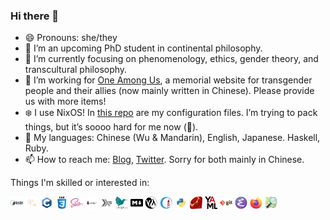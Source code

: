 ### Hi there 👋

- 😄 Pronouns: she/they
- 🔭 I’m an upcoming PhD student in continental philosophy. 
- 🌱 I’m currently focusing on phenomenology, ethics, gender theory, and transcultural philosophy.
- 👯 I’m working for [One Among Us](https://one-among.us), a memorial website for transgender people and their allies (now mainly written in Chinese). Please provide us with more items!
- ❄️️ I use NixOS! In [this repo](https://github.com/sauricat/my-nixos-configuration) are my configuration files. I’m trying to pack things, but it’s soooo hard for me now (🤔).
- 💬 My languages: Chinese (Wu & Mandarin), English, Japanese. Haskell, Ruby. 
- 📫 How to reach me: [Blog](https://shu-l.in), [Twitter](https://twitter.com/sauricat). Sorry for both mainly in Chinese. 

Things I'm skilled or interested in:

<code><img height="20" src="https://raw.githubusercontent.com/github/explore/597bebe80fb0066a1a125416dce1d933cbfd0856/topics/bash/bash.png" alt="bash" /></code>
<code><img height="20" src="https://raw.githubusercontent.com/github/explore/597bebe80fb0066a1a125416dce1d933cbfd0856/topics/fish/fish.png" alt="fish" /></code>
<code><img height="20" src="https://raw.githubusercontent.com/github/explore/597bebe80fb0066a1a125416dce1d933cbfd0856/topics/c/c.png" alt="c" /></code>
<code><img height="20" src="https://raw.githubusercontent.com/github/explore/597bebe80fb0066a1a125416dce1d933cbfd0856/topics/css/css.png" alt="css" /></code> 
<code><img height="20" src="https://raw.githubusercontent.com/github/explore/597bebe80fb0066a1a125416dce1d933cbfd0856/topics/sass/sass.png" alt="sass" /></code>
<code><img height="20" src="https://raw.githubusercontent.com/github/explore/597bebe80fb0066a1a125416dce1d933cbfd0856/topics/elixir/elixir.png" alt="elixir" /></code>
<code><img height="20" src="https://raw.githubusercontent.com/github/explore/597bebe80fb0066a1a125416dce1d933cbfd0856/topics/haskell/haskell.png" alt="haskell" /></code>
<code><img height="20" src="https://raw.githubusercontent.com/github/explore/597bebe80fb0066a1a125416dce1d933cbfd0856/topics/latex/latex.png" alt="latex" /></code>
<code><img height="20" src="https://raw.githubusercontent.com/github/explore/597bebe80fb0066a1a125416dce1d933cbfd0856/topics/markdown/markdown.png" alt="markdown" /></code>
<code><img height="20" src="https://raw.githubusercontent.com/github/explore/597bebe80fb0066a1a125416dce1d933cbfd0856/topics/lisp/lisp.png" alt="lisp" /></code>
<code><img height="20" src="https://raw.githubusercontent.com/github/explore/597bebe80fb0066a1a125416dce1d933cbfd0856/topics/pharo/pharo.png" alt="pharo" /></code>
<code><img height="20" src="https://raw.githubusercontent.com/github/explore/597bebe80fb0066a1a125416dce1d933cbfd0856/topics/python/python.png" alt="python" /></code>
<code><img height="20" src="https://raw.githubusercontent.com/github/explore/597bebe80fb0066a1a125416dce1d933cbfd0856/topics/ruby/ruby.png" alt="ruby" /></code>
<code><img height="20" src="https://raw.githubusercontent.com/github/explore/597bebe80fb0066a1a125416dce1d933cbfd0856/topics/yaml/yaml.png" alt="yaml" /></code>
<code><img height="20" src="https://raw.githubusercontent.com/github/explore/597bebe80fb0066a1a125416dce1d933cbfd0856/topics/git/git.png" alt="git" /></code> 
<code><img height="20" src="https://raw.githubusercontent.com/github/explore/597bebe80fb0066a1a125416dce1d933cbfd0856/topics/emacs/emacs.png" alt="emacs" /></code>
<code><img height="20" src="https://raw.githubusercontent.com/github/explore/597bebe80fb0066a1a125416dce1d933cbfd0856/topics/firefox/firefox.png" alt="firefox" /></code>
<code><img height="20" src="https://raw.githubusercontent.com/github/explore/597bebe80fb0066a1a125416dce1d933cbfd0856/topics/openstreetmap/openstreetmap.png" alt="openstreetmap" /></code>
